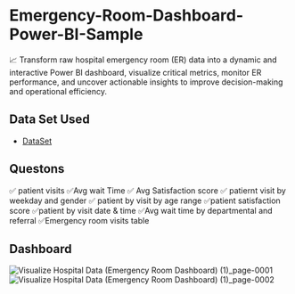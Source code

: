 # Emergency-Room-Dashboard-Power-BI-Sample
📈 Transform raw hospital emergency room (ER) data into a dynamic and interactive Power BI dashboard, visualize critical metrics, monitor ER performance, and uncover actionable insights to improve decision-making and operational efficiency.
## Data Set Used
- <a href= "https://github.com/Muhammad-Ibrahim593/Emergency-Room-Dashboard-Power-BI-Sample/blob/main/Hospital%20ER.csv">DataSet<a/>
## Questons 
✅ patient visits
✅Avg wait Time
✅  Avg Satisfaction score
✅ patiernt visit by weekday  and gender
✅ patient by visit by age range
✅patient satisfaction score
✅patient by visit date & time
✅Avg wait time by departmental and referral
✅Emergency room visits table
## Dashboard
![Visualize Hospital Data (Emergency Room Dashboard) (1)_page-0001](https://github.com/user-attachments/assets/6f8ec0d8-a4d4-4c95-ab31-1c24726bcaa7)
![Visualize Hospital Data (Emergency Room Dashboard) (1)_page-0002](https://github.com/user-attachments/assets/9afed726-f83c-4bba-8607-307db288c344)
